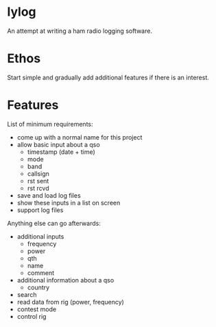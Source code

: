 # lylog

An attempt at writing a ham radio logging software.


# Ethos

Start simple and gradually add additional features if there is an interest.

# Features

List of minimum requirements:

- come up with a normal name for this project
- allow basic input about a qso
  - timestamp (date + time)
  - mode
  - band
  - callsign
  - rst sent
  - rst rcvd
- save and load log files
- show these inputs in a list on screen
- support log files

Anything else can go afterwards:

- additional inputs
  - frequency
  - power
  - qth
  - name
  - comment
- additional information about a qso
  - country
- search
- read data from rig (power, frequency)
- contest mode
- control rig
